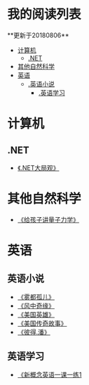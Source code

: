 <h1>我的阅读列表</h1>
**更新于20180806**

* [计算机](https://github.com/xsliang/ReadList/blob/master/README.md#计算机)
	* [.NET](https://github.com/xsliang/ReadList/blob/master/README.md#队列)
* [其他自然科学](https://github.com/xsliang/ReadList/blob/master/README.md#其他自然科学)	
* [英语](https://github.com/xsliang/ReadList/blob/master/README.md#英语)	
	* [.英语小说](https://github.com/xsliang/ReadList/blob/master/README.md#英语小说)
        * [.英语学习](https://github.com/xsliang/ReadList/blob/master/README.md#英语学习)

# 计算机
## .NET
 * [《.NET大局观》](https://book.douban.com/subject/1933068/) 
 
# 其他自然科学
 * [《给孩子讲量子力学》](https://book.douban.com/subject/26953160/) 
 
# 英语
## 英语小说
 * [《雾都孤儿》](https://book.douban.com/subject/1023295/) 
 * [《风中奇缘》](https://book.douban.com/subject/1144247/) 
 * [《美国英雄》](https://book.douban.com/subject/1144246/) 
 * [《美国传奇故事》](https://book.douban.com/subject/1144245/) 
 * [《彼得.潘》](https://book.douban.com/subject/1144243/) 
## 英语学习
 * [《新概念英语一课一练1](https://book.douban.com/subject/4012894/) 
